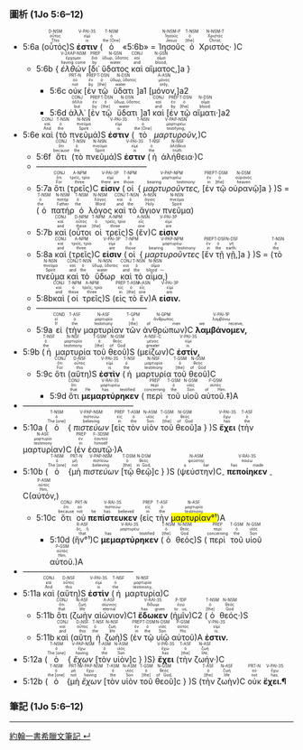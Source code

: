 ### 圖析 (1Jo 5:6–12)

- <rt>5:6a</rt> (<RUBY><ruby><ruby>οὗτός<rt>This</rt></ruby><rt>οὗτος</rt></ruby><rt>D-NSM</rt></RUBY>)S <RUBY><ruby><ruby>**ἐστιν**<rt>is</rt></ruby><rt>εἰμί</rt></ruby><rt>V-PAI-3S</rt></RUBY> (<RUBY><ruby><ruby>ὁ<rt>the [One]</rt></ruby><rt>ὁ</rt></ruby><rt>T-NSM</rt></RUBY> «<rt>5:6b</rt>» = <RUBY><ruby><ruby>Ἰησοῦς<rt>Jesus</rt></ruby><rt>Ἰησοῦς</rt></ruby><rt>N-NSM-P</rt></RUBY> <RUBY><ruby><ruby>ὁ<rt>[the]</rt></ruby><rt>ὁ</rt></ruby><rt>T-NSM</rt></RUBY> <RUBY><ruby><ruby>Χριστός·<rt>Christ;</rt></ruby><rt>Χριστός</rt></ruby><rt>N-NSM-T</rt></RUBY> )C
	- <rt>5:6b</rt> { <RUBY><ruby><ruby>*ἐλθὼν*<rt>having come</rt></ruby><rt>ἔρχομαι</rt></ruby><rt>V-2AAP-NSM</rt></RUBY> <rt>[</rt><RUBY><ruby><ruby>δι᾽<rt>by</rt></ruby><rt>διά</rt></ruby><rt>PREP</rt></RUBY> <RUBY><ruby><ruby>ὕδατος<rt>water</rt></ruby><rt>ὕδωρ, ὕδατος</rt></ruby><rt>N-GSN</rt></RUBY> <RUBY><ruby><ruby>καὶ<rt>and</rt></ruby><rt>καί</rt></ruby><rt>CONJ</rt></RUBY> <RUBY><ruby><ruby>αἵματος,<rt>blood,</rt></ruby><rt>αἷμα</rt></ruby><rt>N-GSN</rt></RUBY><rt>]a</rt> }
		- <rt>5:6c</rt> <RUBY><ruby><ruby>οὐκ<rt>not</rt></ruby><rt>οὐ</rt></ruby><rt>PRT-N</rt></RUBY> <rt>[</rt><RUBY><ruby><ruby>ἐν<rt>by</rt></ruby><rt>ἐν</rt></ruby><rt>PREP</rt></RUBY> <RUBY><ruby><ruby>τῷ<rt>[the]</rt></ruby><rt>ὁ</rt></ruby><rt>T-DSN</rt></RUBY> <RUBY><ruby><ruby>ὕδατι<rt>water</rt></ruby><rt>ὕδωρ, ὕδατος</rt></ruby><rt>N-DSN</rt></RUBY><rt>]a1</rt> <rt>[</rt><RUBY><ruby><ruby>μόνον,<rt>only,</rt></ruby><rt>μόνος</rt></ruby><rt>A-ASN</rt></RUBY><rt>]a2</rt>
		- <rt>5:6d</rt> <RUBY><ruby><ruby>ἀλλ᾽<rt>but</rt></ruby><rt>ἀλλά</rt></ruby><rt>CONJ</rt></RUBY> <rt>[</rt><RUBY><ruby><ruby>ἐν<rt>by</rt></ruby><rt>ἐν</rt></ruby><rt>PREP</rt></RUBY> <RUBY><ruby><ruby>τῷ<rt>[the]</rt></ruby><rt>ὁ</rt></ruby><rt>T-DSN</rt></RUBY> <RUBY><ruby><ruby>ὕδατι<rt>water</rt></ruby><rt>ὕδωρ, ὕδατος</rt></ruby><rt>N-DSN</rt></RUBY><rt>]a1</rt> <RUBY><ruby><ruby>καὶ<rt>and</rt></ruby><rt>καί</rt></ruby><rt>CONJ</rt></RUBY> <rt>[</rt><RUBY><ruby><ruby>ἐν<rt>by</rt></ruby><rt>ἐν</rt></ruby><rt>PREP</rt></RUBY> <RUBY><ruby><ruby>τῷ<rt>[the]</rt></ruby><rt>ὁ</rt></ruby><rt>T-DSN</rt></RUBY> <RUBY><ruby><ruby>αἵματι·<rt>blood.</rt></ruby><rt>αἷμα</rt></ruby><rt>N-DSN</rt></RUBY>]<rt>a2</rt>
- <rt>5:6e</rt> <RUBY><ruby><ruby>καὶ<rt>And</rt></ruby><rt>καί</rt></ruby><rt>CONJ</rt></RUBY> (<RUBY><ruby><ruby>τὸ<rt>the</rt></ruby><rt>ὁ</rt></ruby><rt>T-NSN</rt></RUBY> <RUBY><ruby><ruby>πνεῦμά<rt>Spirit</rt></ruby><rt>πνεῦμα</rt></ruby><rt>N-NSN</rt></RUBY>)S <RUBY><ruby><ruby>**ἐστιν**<rt>is</rt></ruby><rt>εἰμί</rt></ruby><rt>V-PAI-3S</rt></RUBY> (<RUBY><ruby><ruby>τὸ<rt>the [One]</rt></ruby><rt>ὁ</rt></ruby><rt>T-NSN</rt></RUBY> <RUBY><ruby><ruby>*μαρτυροῦν,*<rt>testifying,</rt></ruby><rt>μαρτυρέω</rt></ruby><rt>V-PAP-NSN</rt></RUBY>)C
	- <rt>5:6f</rt> <RUBY><ruby><ruby>ὅτι<rt>because</rt></ruby><rt>ὅτι</rt></ruby><rt>CONJ</rt></RUBY> (<RUBY><ruby><ruby>τὸ<rt>the</rt></ruby><rt>ὁ</rt></ruby><rt>T-NSN</rt></RUBY> <RUBY><ruby><ruby>πνεῦμά<rt>Spirit</rt></ruby><rt>πνεῦμα</rt></ruby><rt>N-NSN</rt></RUBY>)S <RUBY><ruby><ruby>**ἐστιν**<rt>is</rt></ruby><rt>εἰμί</rt></ruby><rt>V-PAI-3S</rt></RUBY> (<RUBY><ruby><ruby>ἡ<rt>the</rt></ruby><rt>ὁ</rt></ruby><rt>T-NSF</rt></RUBY> <RUBY><ruby><ruby>ἀλήθεια·<rt>truth.</rt></ruby><rt>ἀλήθεια</rt></ruby><rt>N-NSF</rt></RUBY>)C
	- ——————————————
	- <rt>5:7a</rt> <RUBY><ruby><ruby>ὅτι<rt>For</rt></ruby><rt>ὅτι</rt></ruby><rt>CONJ</rt></RUBY> (<RUBY><ruby><ruby>τρεῖς<rt>three</rt></ruby><rt>τρεῖς, τρία</rt></ruby><rt>A-NPM</rt></RUBY>)C <RUBY><ruby><ruby>**εἰσιν**<rt>there are</rt></ruby><rt>εἰμί</rt></ruby><rt>V-PAI-3P</rt></RUBY> (<RUBY><ruby><ruby>οἱ<rt>those</rt></ruby><rt>ὁ</rt></ruby><rt>T-NPM</rt></RUBY> { <RUBY><ruby><ruby>*μαρτυροῦντες,*<rt>bearing testimony:</rt></ruby><rt>μαρτυρέω</rt></ruby><rt>V-PAP-NPM</rt></RUBY> <rt>[</rt><RUBY><ruby><ruby>ἐν<rt>in</rt></ruby><rt>ἐν</rt></ruby><rt>PREP</rt></RUBY> <RUBY><ruby><ruby>τῷ<rt>[the]</rt></ruby><rt>ὁ</rt></ruby><rt>T-DSM</rt></RUBY> <RUBY><ruby><ruby>οὐρανῷ<rt>heaven</rt></ruby><rt>οὐρανός</rt></ruby><rt>N-DSM</rt></RUBY><rt>]a</rt> } )S = (<RUBY><ruby><ruby>ὁ<rt>the</rt></ruby><rt>ὁ</rt></ruby><rt>T-NSM</rt></RUBY> <RUBY><ruby><ruby>πατήρ<rt>Father</rt></ruby><rt>πατήρ</rt></ruby><rt>N-NSM</rt></RUBY> <RUBY><ruby><ruby>ὁ<rt>the</rt></ruby><rt>ὁ</rt></ruby><rt>T-NSM</rt></RUBY> <RUBY><ruby><ruby>λόγος<rt>Word</rt></ruby><rt>λόγος</rt></ruby><rt>N-NSM</rt></RUBY> <RUBY><ruby><ruby>καὶ<rt>and</rt></ruby><rt>καί</rt></ruby><rt>CONJ</rt></RUBY> <RUBY><ruby><ruby>τὸ<rt>the</rt></ruby><rt>ὁ</rt></ruby><rt>T-NSN</rt></RUBY> <RUBY><ruby><ruby>ἅγιον<rt>Holy</rt></ruby><rt>ἅγιος</rt></ruby><rt>A-NSN</rt></RUBY> <RUBY><ruby><ruby>πνεῦμα<rt>Spirit</rt></ruby><rt>πνεῦμα</rt></ruby><rt>N-NSN</rt></RUBY>)
	- <rt>5:7b</rt> <RUBY><ruby><ruby>καὶ<rt>and</rt></ruby><rt>καί</rt></ruby><rt>CONJ</rt></RUBY> (<RUBY><ruby><ruby>οὗτοι<rt>these</rt></ruby><rt>οὗτος</rt></ruby><rt>D-NPM</rt></RUBY> <RUBY><ruby><ruby>οἱ<rt>[the]</rt></ruby><rt>ὁ</rt></ruby><rt>T-NPM</rt></RUBY> <RUBY><ruby><ruby>τρεῖς<rt>three</rt></ruby><rt>τρεῖς, τρία</rt></ruby><rt>A-NPM</rt></RUBY>)S (<RUBY><ruby><ruby>ἕν<rt>one</rt></ruby><rt>εἷς</rt></ruby><rt>A-NSN</rt></RUBY>)C <RUBY><ruby><ruby>**εἰσιν**<rt>are</rt></ruby><rt>εἰμί</rt></ruby><rt>V-PAI-3P</rt></RUBY> 
	- <rt>5:8a</rt> <RUBY><ruby><ruby>καὶ<rt>and</rt></ruby><rt>καί</rt></ruby><rt>CONJ</rt></RUBY> (<RUBY><ruby><ruby>τρεῖς<rt>three</rt></ruby><rt>τρεῖς, τρία</rt></ruby><rt>A-NPM</rt></RUBY>)C <RUBY><ruby><ruby>**εἰσιν**<rt>are</rt></ruby><rt>εἰμί</rt></ruby><rt>V-PAI-3P</rt></RUBY> (<RUBY><ruby><ruby>οἱ<rt>those</rt></ruby><rt>ὁ</rt></ruby><rt>T-NPM</rt></RUBY> { <RUBY><ruby><ruby>*μαρτυροῦντες*<rt>bearing testimony</rt></ruby><rt>μαρτυρέω</rt></ruby><rt>V-PAP-NPM</rt></RUBY> <rt>[</rt><RUBY><ruby><ruby>ἕν<rt>in</rt></ruby><rt>ἐν</rt></ruby><rt>PREP</rt></RUBY> <RUBY><ruby><ruby>τῇ<rt>the</rt></ruby><rt>ὁ</rt></ruby><rt>T-DSF</rt></RUBY> <RUBY><ruby><ruby>γῇ,<rt>earth: </rt></ruby><rt>γῆ</rt></ruby><rt>N-DSF</rt></RUBY><rt>]a</rt> } )S = (<RUBY><ruby><ruby>τὸ<rt>the</rt></ruby><rt>ὁ</rt></ruby><rt>T-NSN</rt></RUBY> <RUBY><ruby><ruby>πνεῦμα<rt>Spirit</rt></ruby><rt>πνεῦμα</rt></ruby><rt>N-NSN</rt></RUBY> <RUBY><ruby><ruby>καὶ<rt>and</rt></ruby><rt>καί</rt></ruby><rt>CONJ</rt></RUBY> <RUBY><ruby><ruby>τὸ<rt>the</rt></ruby><rt>ὁ</rt></ruby><rt>T-NSN</rt></RUBY> <RUBY><ruby><ruby>ὕδωρ<rt>water</rt></ruby><rt>ὕδωρ, ὕδατος</rt></ruby><rt>N-NSN</rt></RUBY> <RUBY><ruby><ruby>καὶ<rt>and</rt></ruby><rt>καί</rt></ruby><rt>CONJ</rt></RUBY> <RUBY><ruby><ruby>τὸ<rt>the</rt></ruby><rt>ὁ</rt></ruby><rt>T-NSN</rt></RUBY> <RUBY><ruby><ruby>αἷμα,<rt>blood —</rt></ruby><rt>αἷμα</rt></ruby><rt>N-NSN</rt></RUBY>)
	- <rt>5:8b</rt><RUBY><ruby><ruby>καὶ<rt>and</rt></ruby><rt>καί</rt></ruby><rt>CONJ</rt></RUBY> (<RUBY><ruby><ruby>οἱ<rt>these</rt></ruby><rt>ὁ</rt></ruby><rt>T-NPM</rt></RUBY> <RUBY><ruby><ruby>τρεῖς<rt>three</rt></ruby><rt>τρεῖς, τρία</rt></ruby><rt>A-NPM</rt></RUBY>)S (<RUBY><ruby><ruby>εἰς<rt>in</rt></ruby><rt>εἰς</rt></ruby><rt>PREP</rt></RUBY> <RUBY><ruby><ruby>τὸ<rt>[the]</rt></ruby><rt>ὁ</rt></ruby><rt>T-ASN</rt></RUBY> <RUBY><ruby><ruby>ἕν<rt>one</rt></ruby><rt>εἷς</rt></ruby><rt>A-ASN</rt></RUBY>)A <RUBY><ruby><ruby>**εἰσιν.**<rt>are.</rt></ruby><rt>εἰμί</rt></ruby><rt>V-PAI-3P</rt></RUBY> 
	- ——————————————
	- <rt>5:9a</rt> <RUBY><ruby><ruby>εἰ<rt>If</rt></ruby><rt>εἰ</rt></ruby><rt>COND</rt></RUBY> (<RUBY><ruby><ruby>τὴν<rt>the</rt></ruby><rt>ὁ</rt></ruby><rt>T-ASF</rt></RUBY> <RUBY><ruby><ruby>μαρτυρίαν<rt>testimony</rt></ruby><rt>μαρτυρία</rt></ruby><rt>N-ASF</rt></RUBY> <RUBY><ruby><ruby>τῶν<rt>[the]</rt></ruby><rt>ὁ</rt></ruby><rt>T-GPM</rt></RUBY> <RUBY><ruby><ruby>ἀνθρώπων<rt>of men</rt></ruby><rt>ἄνθρωπος</rt></ruby><rt>N-GPM</rt></RUBY>)C <RUBY><ruby><ruby>**λαμβάνομεν,**<rt>we receive,</rt></ruby><rt>λαμβάνω</rt></ruby><rt>V-PAI-1P</rt></RUBY> 
- <rt>5:9b</rt> (<RUBY><ruby><ruby>ἡ<rt>the</rt></ruby><rt>ὁ</rt></ruby><rt>T-NSF</rt></RUBY> <RUBY><ruby><ruby>μαρτυρία<rt>testimony</rt></ruby><rt>μαρτυρία</rt></ruby><rt>N-NSF</rt></RUBY> <RUBY><ruby><ruby>τοῦ<rt>[the]</rt></ruby><rt>ὁ</rt></ruby><rt>T-GSM</rt></RUBY> <RUBY><ruby><ruby>θεοῦ<rt>of God</rt></ruby><rt>θεός</rt></ruby><rt>N-GSM</rt></RUBY>)S (<RUBY><ruby><ruby>μείζων<rt>greater</rt></ruby><rt>μέγας</rt></ruby><rt>A-NSF-C</rt></RUBY>)C <RUBY><ruby><ruby>**ἐστίν,**<rt>is.</rt></ruby><rt>εἰμί</rt></ruby><rt>V-PAI-3S</rt></RUBY> 
	- <rt>5:9c</rt> <RUBY><ruby><ruby>ὅτι<rt>For</rt></ruby><rt>ὅτι</rt></ruby><rt>CONJ</rt></RUBY> (<RUBY><ruby><ruby>αὕτη<rt>this</rt></ruby><rt>οὗτος</rt></ruby><rt>D-NSF</rt></RUBY>)S <RUBY><ruby><ruby>**ἐστὶν**<rt>is</rt></ruby><rt>εἰμί</rt></ruby><rt>V-PAI-3S</rt></RUBY> (<RUBY><ruby><ruby>ἡ<rt>the</rt></ruby><rt>ὁ</rt></ruby><rt>T-NSF</rt></RUBY> <RUBY><ruby><ruby>μαρτυρία<rt>testimony</rt></ruby><rt>μαρτυρία</rt></ruby><rt>N-NSF</rt></RUBY> <RUBY><ruby><ruby>τοῦ<rt>[the]</rt></ruby><rt>ὁ</rt></ruby><rt>T-GSM</rt></RUBY> <RUBY><ruby><ruby>θεοῦ<rt>of God</rt></ruby><rt>θεός</rt></ruby><rt>N-GSM</rt></RUBY>)C
		- <rt>5:9d</rt> <RUBY><ruby><ruby>ὅτι<rt>that</rt></ruby><rt>ὅτι</rt></ruby><rt>CONJ</rt></RUBY> <RUBY><ruby><ruby>**μεμαρτύρηκεν**<rt>He has testified</rt></ruby><rt>μαρτυρέω</rt></ruby><rt>V-RAI-3S</rt></RUBY> (<RUBY><ruby><ruby>περὶ<rt>concerning</rt></ruby><rt>περί</rt></ruby><rt>PREP</rt></RUBY> <RUBY><ruby><ruby>τοῦ<rt>the</rt></ruby><rt>ὁ</rt></ruby><rt>T-GSM</rt></RUBY> <RUBY><ruby><ruby>υἱοῦ<rt>Son</rt></ruby><rt>υἱός</rt></ruby><rt>N-GSM</rt></RUBY> <RUBY><ruby><ruby>αὐτοῦ.‡<rt>of Him.</rt></ruby><rt>αὐτός</rt></ruby><rt>P-GSM</rt></RUBY>)A
- ——————————————
- <rt>5:10a</rt> (<RUBY><ruby><ruby>ὁ<rt>The [one]</rt></ruby><rt>ὁ</rt></ruby><rt>T-NSM</rt></RUBY> { <RUBY><ruby><ruby>*πιστεύων*<rt>believing</rt></ruby><rt>πιστεύω</rt></ruby><rt>V-PAP-NSM</rt></RUBY> <rt>[</rt><RUBY><ruby><ruby>εἰς<rt>in</rt></ruby><rt>εἰς</rt></ruby><rt>PREP</rt></RUBY> <RUBY><ruby><ruby>τὸν<rt>the</rt></ruby><rt>ὁ</rt></ruby><rt>T-ASM</rt></RUBY> <RUBY><ruby><ruby>υἱὸν<rt>Son</rt></ruby><rt>υἱός</rt></ruby><rt>N-ASM</rt></RUBY> <RUBY><ruby><ruby>τοῦ<rt>[the]</rt></ruby><rt>ὁ</rt></ruby><rt>T-GSM</rt></RUBY> <RUBY><ruby><ruby>θεοῦ<rt>of God</rt></ruby><rt>θεός</rt></ruby><rt>N-GSM</rt></RUBY><rt>]a</rt> } )S <RUBY><ruby><ruby>**ἔχει**<rt>has</rt></ruby><rt>ἔχω</rt></ruby><rt>V-PAI-3S</rt></RUBY> (<RUBY><ruby><ruby>τὴν<rt>the</rt></ruby><rt>ὁ</rt></ruby><rt>T-ASF</rt></RUBY> <RUBY><ruby><ruby>μαρτυρίαν<rt>testimony</rt></ruby><rt>μαρτυρία</rt></ruby><rt>N-ASF</rt></RUBY>)C (<RUBY><ruby><ruby>ἐν<rt>in</rt></ruby><rt>ἐν</rt></ruby><rt>PREP</rt></RUBY> <RUBY><ruby><ruby>ἑαυτῷ·<rt>himself</rt></ruby><rt>ἑαυτοῦ</rt></ruby><rt>F-3DSM</rt></RUBY>)A 
- <rt>5:10b</rt> (<RUBY><ruby><ruby>ὁ<rt>The [one]</rt></ruby><rt>ὁ</rt></ruby><rt>T-NSM</rt></RUBY> {<RUBY><ruby><ruby>μὴ<rt>not</rt></ruby><rt>μή</rt></ruby><rt>PRT-N</rt></RUBY> <RUBY><ruby><ruby>*πιστεύων*<rt>believing</rt></ruby><rt>πιστεύω</rt></ruby><rt>V-PAP-NSM</rt></RUBY> <rt>[</rt><RUBY><ruby><ruby>τῷ<rt>[the]</rt></ruby><rt>ὁ</rt></ruby><rt>T-DSM</rt></RUBY> <RUBY><ruby><ruby>θεῷ<rt>in God,</rt></ruby><rt>θεός</rt></ruby><rt>N-DSM</rt></RUBY><rt>]c</rt> } )S (<RUBY><ruby><ruby>ψεύστην<rt>a liar</rt></ruby><rt>ψεύστης</rt></ruby><rt>N-ASM</rt></RUBY>)C<sub>-</sub> <RUBY><ruby><ruby>**πεποίηκεν**<rt>has made</rt></ruby><rt>ποιέω</rt></ruby><rt>V-RAI-3S</rt></RUBY> <sub>-</sub>C(<RUBY><ruby><ruby>αὐτόν,<rt>Him,</rt></ruby><rt>αὐτός</rt></ruby><rt>P-ASM</rt></RUBY>)
	- <rt>5:10c</rt> <RUBY><ruby><ruby>ὅτι<rt>because</rt></ruby><rt>ὅτι</rt></ruby><rt>CONJ</rt></RUBY> <RUBY><ruby><ruby>οὐ<rt>not</rt></ruby><rt>οὐ</rt></ruby><rt>PRT-N</rt></RUBY> <RUBY><ruby><ruby>**πεπίστευκεν**<rt>he has believed</rt></ruby><rt>πιστεύω</rt></ruby><rt>V-RAI-3S</rt></RUBY> (<RUBY><ruby><ruby>εἰς<rt>in</rt></ruby><rt>εἰς</rt></ruby><rt>PREP</rt></RUBY> <RUBY><ruby><ruby>τὴν<rt>the</rt></ruby><rt>ὁ</rt></ruby><rt>T-ASF</rt></RUBY> <RUBY><ruby><ruby><mark>μαρτυρίαν°¹</mark><rt>testimony</rt></ruby><rt>μαρτυρία</rt></ruby><rt>N-ASF</rt></RUBY>)A 
		- <rt>5:10d</rt> (<RUBY><ruby><ruby>ἣν°¹<rt>that</rt></ruby><rt>ὅς, ἥ</rt></ruby><rt>R-ASF</rt></RUBY>)C <RUBY><ruby><ruby>**μεμαρτύρηκεν**<rt>has testified</rt></ruby><rt>μαρτυρέω</rt></ruby><rt>V-RAI-3S</rt></RUBY> (<RUBY><ruby><ruby>ὁ<rt>[the]</rt></ruby><rt>ὁ</rt></ruby><rt>T-NSM</rt></RUBY> <RUBY><ruby><ruby>θεὸς<rt>God</rt></ruby><rt>θεός</rt></ruby><rt>N-NSM</rt></RUBY>)S (<RUBY><ruby><ruby>περὶ<rt>concerning</rt></ruby><rt>περί</rt></ruby><rt>PREP</rt></RUBY> <RUBY><ruby><ruby>τοῦ<rt>the</rt></ruby><rt>ὁ</rt></ruby><rt>T-GSM</rt></RUBY> <RUBY><ruby><ruby>υἱοῦ<rt>Son</rt></ruby><rt>υἱός</rt></ruby><rt>N-GSM</rt></RUBY> <RUBY><ruby><ruby>αὐτοῦ.<rt>Him.</rt></ruby><rt>αὐτός</rt></ruby><rt>P-GSM</rt></RUBY>)A
- —————————————— 
- <rt>5:11a</rt> <RUBY><ruby><ruby>καὶ<rt>And</rt></ruby><rt>καί</rt></ruby><rt>CONJ</rt></RUBY> (<RUBY><ruby><ruby>αὕτη<rt>this</rt></ruby><rt>οὗτος</rt></ruby><rt>D-NSF</rt></RUBY>)S <RUBY><ruby><ruby>**ἐστὶν**<rt>is</rt></ruby><rt>εἰμί</rt></ruby><rt>V-PAI-3S</rt></RUBY> (<RUBY><ruby><ruby>ἡ<rt>the</rt></ruby><rt>ὁ</rt></ruby><rt>T-NSF</rt></RUBY> <RUBY><ruby><ruby>μαρτυρία<rt>testimony,</rt></ruby><rt>μαρτυρία</rt></ruby><rt>N-NSF</rt></RUBY>)C 
	- <rt>5:11b</rt> <RUBY><ruby><ruby>ὅτι<rt>that</rt></ruby><rt>ὅτι</rt></ruby><rt>CONJ</rt></RUBY> (<RUBY><ruby><ruby>ζωὴν<rt>life</rt></ruby><rt>ζωή</rt></ruby><rt>N-ASF</rt></RUBY> <RUBY><ruby><ruby>αἰώνιον<rt>eternal</rt></ruby><rt>αἰώνιος</rt></ruby><rt>A-ASF</rt></RUBY>)C1 <RUBY><ruby><ruby>**ἔδωκεν**<rt>has given</rt></ruby><rt>δίδωμι</rt></ruby><rt>V-AAI-3S</rt></RUBY> (<RUBY><ruby><ruby>ἡμῖν<rt>to us,</rt></ruby><rt>ἐγώ</rt></ruby><rt>P-1DP</rt></RUBY>)C2 (<RUBY><ruby><ruby>ὁ<rt>[the]</rt></ruby><rt>ὁ</rt></ruby><rt>T-NSM</rt></RUBY> <RUBY><ruby><ruby>θεός·<rt>God</rt></ruby><rt>θεός</rt></ruby><rt>N-NSM</rt></RUBY>)S
	- <rt>5:11b</rt> <RUBY><ruby><ruby>καὶ<rt>and</rt></ruby><rt>καί</rt></ruby><rt>CONJ</rt></RUBY> (<RUBY><ruby><ruby>αὕτη<rt>this</rt></ruby><rt>οὗτος</rt></ruby><rt>D-NSF</rt></RUBY> <RUBY><ruby><ruby>ἡ<rt>the</rt></ruby><rt>ὁ</rt></ruby><rt>T-NSF</rt></RUBY> <RUBY><ruby><ruby>ζωὴ<rt>life</rt></ruby><rt>ζωή</rt></ruby><rt>N-NSF</rt></RUBY>)S (<RUBY><ruby><ruby>ἐν<rt>in</rt></ruby><rt>ἐν</rt></ruby><rt>PREP</rt></RUBY> <RUBY><ruby><ruby>τῷ<rt>the</rt></ruby><rt>ὁ</rt></ruby><rt>T-DSM</rt></RUBY> <RUBY><ruby><ruby>υἱῷ<rt>Son</rt></ruby><rt>υἱός</rt></ruby><rt>N-DSM</rt></RUBY> <RUBY><ruby><ruby>αὐτοῦ<rt>His</rt></ruby><rt>αὐτός</rt></ruby><rt>P-GSM</rt></RUBY>)A <RUBY><ruby><ruby>**ἐστιν.**<rt>is.</rt></ruby><rt>εἰμί</rt></ruby><rt>V-PAI-3S</rt></RUBY> 
- <rt>5:12a</rt> (<RUBY><ruby><ruby>ὁ<rt>The [one]</rt></ruby><rt>ὁ</rt></ruby><rt>T-NSM</rt></RUBY> { <RUBY><ruby><ruby>*ἔχων*<rt>having</rt></ruby><rt>ἔχω</rt></ruby><rt>V-PAP-NSM</rt></RUBY> <rt>[</rt><RUBY><ruby><ruby>τὸν<rt>the</rt></ruby><rt>ὁ</rt></ruby><rt>T-ASM</rt></RUBY> <RUBY><ruby><ruby>υἱὸν<rt>Son</rt></ruby><rt>υἱός</rt></ruby><rt>N-ASM</rt></RUBY><rt>]c</rt> } )S} <RUBY><ruby><ruby>**ἔχει**<rt>has</rt></ruby><rt>ἔχω</rt></ruby><rt>V-PAI-3S</rt></RUBY> (<RUBY><ruby><ruby>τὴν<rt>[the]</rt></ruby><rt>ὁ</rt></ruby><rt>T-ASF</rt></RUBY> <RUBY><ruby><ruby>ζωήν·<rt>life;</rt></ruby><rt>ζωή</rt></ruby><rt>N-ASF</rt></RUBY>)C
- <rt>5:12b</rt> (<RUBY><ruby><ruby>ὁ<rt>the [one]</rt></ruby><rt>ὁ</rt></ruby><rt>T-NSM</rt></RUBY> {<RUBY><ruby><ruby>μὴ<rt>not</rt></ruby><rt>μή</rt></ruby><rt>PRT-N</rt></RUBY> <RUBY><ruby><ruby>*ἔχων*<rt>having</rt></ruby><rt>ἔχω</rt></ruby><rt>V-PAP-NSM</rt></RUBY> <rt>[</rt><RUBY><ruby><ruby>τὸν<rt>the</rt></ruby><rt>ὁ</rt></ruby><rt>T-ASM</rt></RUBY> <RUBY><ruby><ruby>υἱὸν<rt>Son</rt></ruby><rt>υἱός</rt></ruby><rt>N-ASM</rt></RUBY> <RUBY><ruby><ruby>τοῦ<rt>[the]</rt></ruby><rt>ὁ</rt></ruby><rt>T-GSM</rt></RUBY> <RUBY><ruby><ruby>θεοῦ<rt>of God,</rt></ruby><rt>θεός</rt></ruby><rt>N-GSM</rt></RUBY><rt>]c</rt> } )S (<RUBY><ruby><ruby>τὴν<rt>[the]</rt></ruby><rt>ὁ</rt></ruby><rt>T-ASF</rt></RUBY> <RUBY><ruby><ruby>ζωὴν<rt>life</rt></ruby><rt>ζωή</rt></ruby><rt>N-ASF</rt></RUBY>)C <RUBY><ruby><ruby>οὐκ<rt>not</rt></ruby><rt>οὐ</rt></ruby><rt>PRT-N</rt></RUBY> <RUBY><ruby><ruby>**ἔχει.¶**<rt>has.</rt></ruby><rt>ἔχω</rt></ruby><rt>V-PAI-3S</rt></RUBY> 




### 筆記 (1Jo 5:6–12)

---

[約翰一書希臘文筆記 ↵](1John-Notes.md)